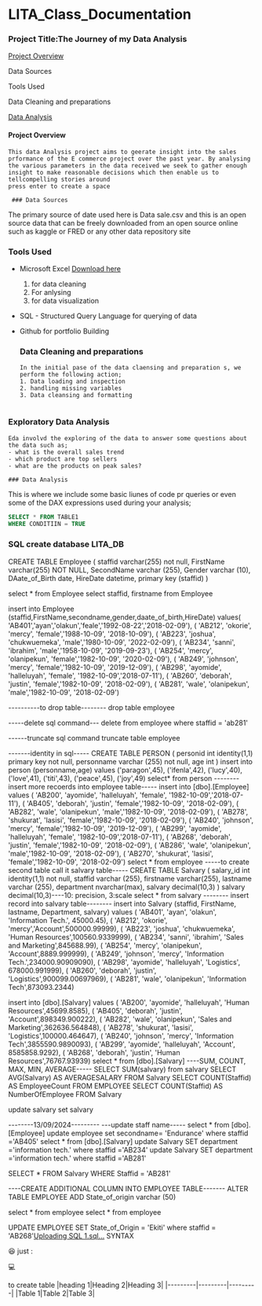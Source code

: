 # LITA_Class_Documentation
### Project Title:The Journey of my Data Analysis

[Project Overview](#project-Overview)

Data Sources

Tools Used

Data Cleaning and preparations

[Data Analysis](#Data-Analysis)
#### Project Overview
```
This data Analysis project aims to geerate insight into the sales prformance of the E commerce project over the past year. By analysing the various parameters in the data received we seek to gather enough insight to make reasonable decisions which then enable us to tellcompelling stories around
press enter to create a space

 ### Data Sources
```
 The primary source of date used here is Data sale.csv and this is an open source data that can be freely downloaded from an open source online such as kaggle or FRED or any other data repository site 
 
### Tools Used
- Microsoft Excel [Download here](https://www.microsoft.com)
  1. for data cleaning
  2. For anlysing
  3. for data visualization
     
- SQL - Structured Query Language for querying of data
- Github for portfolio Building

  ### Data Cleaning and preparations
  ```
  In the initial pase of the data claensing and preparation s, we perform the following action;
  1. Data loading and inspection
  2. handling missing variables
  3. Data cleansing and formatting
 

 ### Exploratory Data Analysis
 ```
Eda involvd the exploring of the data to answer some questions about the data such as;
- what is the overall sales trend
- which product are top sellers
- what are the products on peak sales?

### Data Analysis
```
This is where we include some basic liunes of code pr queries or even some of the DAX expressions used during your analysis;

``` SQL
SELECT * FROM TABLE1
WHERE CONDITIIN = TRUE
```
### SQL create database LITA_DB
CREATE TABLE Employee (
staffid varchar(255) not null,
FirstName varchar(255) NOT NULL,
SecondName varchar (255),
Gender varchar (10),
DAate_of_Birth date,
HireDate datetime,
primary key (staffid)
)

select * from Employee
select staffid, firstname from Employee

insert into Employee (staffid,FirstName,secondname,gender,daate_of_birth,HireDate)
values( 'AB401','ayan','olakun','feale','1992-08-22','2018-02-09'),
( 'AB212', 'okorie', 'mercy', 'female','1988-10-09', '2018-10-09'),
( 'AB223', 'joshua', 'chukwuemeka', 'male','1980-10-09', '2022-02-09'),
( 'AB234', 'sanni', 'ibrahim', 'male','1958-10-09', '2019-09-23'),
( 'AB254', 'mercy', 'olanipekun', 'female','1982-10-09', '2020-02-09'),
( 'AB249', 'johnson', 'mercy', 'female','1982-10-09', '2019-12-09'),
( 'AB298', 'ayomide', 'halleluyah', 'female', '1982-10-09','2018-07-11'),
( 'AB260', 'deborah', 'justin', 'female','1982-10-09', '2018-02-09'),
( 'AB281', 'wale', 'olanipekun', 'male','1982-10-09', '2018-02-09')

----------to drop table--------
drop table employee

-----delete sql command---
delete from employee 
where staffid = 'ab281'

------truncate sql command
truncate table employee

-------identity in sql-----
CREATE TABLE PERSON (
personid int identity(1,1) primary key not null,
personname varchar (255) not null,
age int
)
insert into person (personname,age)
values ('paragon',45),
('ifenla',42),
 ('lucy',40),
 ('love',41),
 ('titi',43),
 ('peace',45),
 ('joy',49)
select* from person
--------insert more recoerds into employee table-----
insert into [dbo].[Employee]
values ( 'AB200', 'ayomide', 'halleluyah', 'female', '1982-10-09','2018-07-11'),
( 'AB405', 'deborah', 'justin', 'female','1982-10-09', '2018-02-09'),
( 'AB282', 'wale', 'olanipekun', 'male','1982-10-09', '2018-02-09'),
( 'AB278', 'shukurat', 'lasisi', 'female','1982-10-09', '2018-02-09'),
( 'AB240', 'johnson', 'mercy', 'female','1982-10-09', '2019-12-09'),
( 'AB299', 'ayomide', 'halleluyah', 'female', '1982-10-09','2018-07-11'),
( 'AB268', 'deborah', 'justin', 'female','1982-10-09', '2018-02-09'),
( 'AB286', 'wale', 'olanipekun', 'male','1982-10-09', '2018-02-09'),
( 'AB270', 'shukurat', 'lasisi', 'female','1982-10-09', '2018-02-09')
select * from employee
-----to create second table call it salvary table-----
CREATE TABLE Salvary (
salary_id int identity(1,1) not null,
staffid varchar (255),
firstname varchar(255),
lastname varchar (255),
department nvarchar(max),
salvary decimal(10,3)
)
salvary decimal(10,3)----10: precision, 3:scale
select * from salvary
-------- insert record into salvary table--------
insert into Salvary (staffid, FirstName, lastname, Department, salvary)
values ( 'AB401', 'ayan', 'olakun', 'Information Tech.', 45000.45),
( 'AB212', 'okorie', 'mercy','Account',500000.99999),
( 'AB223', 'joshua', 'chukwuemeka', 'Human Resources',100560.9339999),
( 'AB234', 'sanni', 'ibrahim', 'Sales and Marketing',845688.99),
( 'AB254', 'mercy', 'olanipekun', 'Account',8889.999999),
( 'AB249', 'johnson', 'mercy', 'Information Tech.',234000.90909090),
( 'AB298', 'ayomide', 'halleluyah', 'Logistics', 678000.991999),
( 'AB260', 'deborah', 'justin', 'Logistics',900099.00697969),
( 'AB281', 'wale', 'olanipekun', 'Information Tech',873093.2344)

insert into [dbo].[Salvary]
values ( 'AB200', 'ayomide', 'halleluyah', 'Human Resources',45699.8585),
( 'AB405', 'deborah', 'justin', 'Account',898349.900222),
( 'AB282', 'wale', 'olanipekun', 'Sales and Marketing',362636.564848),
( 'AB278', 'shukurat', 'lasisi', 'Logistics',100000.464647),
( 'AB240', 'johnson', 'mercy', 'Information Tech',3855590.9890093),
( 'AB299', 'ayomide', 'halleluyah', 'Account', 8585858.9292),
( 'AB268', 'deborah', 'justin', 'Human Resources',76767.93939)
select * from [dbo].[Salvary]
----SUM, COUNT, MAX, MIN, AVERAGE-----
SELECT SUM(salvary) from salvary
SELECT AVG(Salvary) AS AVERAGESALARY FROM Salvary
SELECT COUNT(Staffid) AS EmployeeCount FROM EMPLOYEE
SELECT COUNT(Staffid) AS NumberOfEmployee FROM Salvary

update salvary
set salvary 


--------13/09/2024---------
---update staff name-----
select * from [dbo].[Employee]
update employee
set secondname= 'Endurance'
where staffid ='AB405'
select * from [dbo].[Salvary]
update Salvary
SET department ='information tech.'
where staffid ='AB234'
update Salvary
SET department ='information tech.'
where staffid ='AB281'

SELECT * FROM Salvary
WHERE Staffid = 'AB281'

----CREATE ADDITIONAL COLUMN INTO EMPLOYEE TABLE-------
ALTER TABLE EMPLOYEE
ADD State_of_origin varchar (50) 

select * from employee
select * from employee

UPDATE EMPLOYEE
SET State_of_Origin = 'Ekiti'
where staffid = 'AB268'[Uploading SQL 1.sql…]()
SYNTAX

😆 just :

💻

to create table
|heading 1|Heading 2|Heading 3|
|---------|---------|---------|
|Table 1|Table 2|Table 3|

